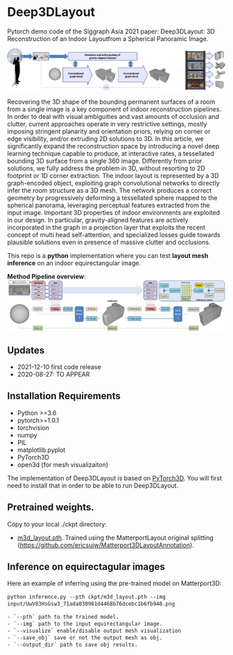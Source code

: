# Deep3DLayout
 Pytorch demo code of the Siggraph Asia 2021 paper: Deep3DLayout: 3D Reconstruction of an Indoor Layoutfrom a Spherical Panoramic Image.
 
 ![](assets/deep3dlayout-teaser.jpg)

Recovering the 3D shape of the bounding permanent surfaces of a room from a single image is a key component of indoor reconstruction pipelines. In order to deal with visual ambiguities and vast amounts of occlusion and clutter, current approaches operate in very restrictive settings, mostly imposing stringent planarity and orientation priors, relying on corner or edge visibility, and/or extruding 2D solutions to 3D.
In this article, we significantly expand the reconstruction space by introducing a novel deep learning technique capable to produce, at interactive rates, a tessellated bounding 3D surface from a single 360 image.
Differently from prior solutions, we fully address the problem in 3D, without resorting to 2D footprint or 1D corner extraction.
The indoor layout is represented by a 3D graph-encoded object, exploiting graph convolutional networks to directly infer the room structure as a 3D mesh. The network produces a correct geometry by progressively deforming a tessellated sphere mapped to the spherical panorama, leveraging perceptual features extracted from the input image. Important 3D properties of indoor environments are exploited in our design. In particular, gravity-aligned features are actively incorporated in the graph in a projection layer that exploits the recent concept of multi head self-attention, and specialized losses guide towards plausible solutions even in presence of massive clutter and occlusions.
 
This repo is a **python** implementation where you can test **layout mesh inference** on an indoor equirectangular image.

**Method Pipeline overview**:
![](assets/pipeline_details.png)

## Updates
* 2021-12-10 first code release
* 2020-08-27: TO APPEAR

## Installation Requirements
- Python >=3.6
- pytorch>=1.0.1
- torchvision
- numpy
- PIL
- matplotlib.pyplot
- PyTorch3D
- open3d (for mesh visualizaiton)

The implementation of Deep3DLayout is based on [PyTorch3D](https://github.com/facebookresearch/pytorch3d).
You will first need to install that in order to be able to run Deep3DLayout.

## Pretrained weights.
Copy to your local ./ckpt directory:
- [m3d_layout.pth](https://vicserver.crs4.it/deep3dlayout/m3d_layout.pth). Trained using the MatterportLayout original splitting (https://github.com/ericsujw/Matterport3DLayoutAnnotation).

## Inference on equirectagular images	
Here an example of inferring using the pre-trained model on Matterport3D:
```
python inference.py --pth ckpt/m3d_layout.pth --img input/UwV83HsGsw3_71ada030981d4468b76dcebc1b6fb940.png

```    
    - `--pth` path to the trained model.
    - `--img` path to the input equirectangular image.
	- `--visualize` enable/disable output mesh visualization
	- `--save_obj` save or not the output mesh as obj.
	- `--output_dir` path to save obj results.


